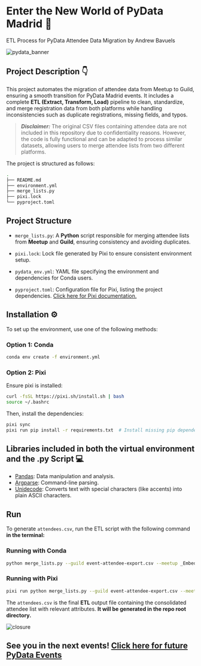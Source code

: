 # Enter the New World of PyData Madrid 🐍

ETL Process for PyData Attendee Data Migration by Andrew Bavuels

![pydata_banner](https://github.com/user-attachments/assets/45adac69-6ef6-48a6-9dd1-43e70da7f483)

## Project Description 👇

This project automates the migration of attendee data from Meetup to Guild, ensuring a smooth transition for PyData Madrid events. It includes a complete **ETL (Extract, Transform, Load)** pipeline to clean, standardize, and merge registration data from both platforms while handling inconsistencies such as duplicate registrations, missing fields, and typos.

> **_Disclaimer:_** The original CSV files containing attendee data are not included in this repository due to confidentiality reasons. However, the code is fully functional and can be adapted to process similar datasets, allowing users to merge attendee lists from two different platforms.

The project is structured as follows:

```sh
.
├── README.md
├── environment.yml
├── merge_lists.py
├── pixi.lock
└── pyproject.toml
```

## Project Structure

- `merge_lists.py`: A **Python** script responsible for merging attendee lists from **Meetup** and **Guild**, ensuring consistency and avoiding duplicates.

- `pixi.lock`: Lock file generated by Pixi to ensure consistent environment setup.

- `pydata_env.yml`: YAML file specifying the environment and dependencies for Conda users.

- `pyproject.toml`: Configuration file for Pixi, listing the project dependencies. [Click here for  Pixi documentation.](https://pixi.sh/latest/advanced/pyproject_toml/)

## Installation ⚙️

To set up the environment, use one of the following methods:

### Option 1: Conda

```sh
conda env create -f environment.yml
```

### Option 2: Pixi

Ensure pixi is installed:

```sh
curl -fsSL https://pixi.sh/install.sh | bash
source ~/.bashrc
```

Then, install the dependencies:

```sh
pixi sync
pixi run pip install -r requirements.txt  # Install missing pip dependencies
```

## Libraries included in both the virtual environment and the .py Script 💻

- [Pandas](https://pandas.pydata.org/docs/reference/frame.html): Data manipulation and analysis.
- [Argparse](https://docs.python.org/3/library/argparse.html): Command-line parsing.
- [Unidecode](https://pypi.org/project/Unidecode/): Converts text with special characters (like accents) into plain ASCII characters.

## Run

To generate `attendees.csv`, run the ETL script with the following command **in the terminal:**

### Running with Conda

```sh
python merge_lists.py --guild event-attendee-export.csv --meetup _Embeddings_para_contratacin_financiera_Redes_neuronales_de_grafos.csv --output attendees.csv
```

### Running with Pixi

```sh
pixi run python merge_lists.py --guild event-attendee-export.csv --meetup _Embeddings_para_contratacin_financiera_Redes_neuronales_de_grafos.csv --output attendees.csv
```

The `attendees.csv` is the final **ETL** output file containing the consolidated attendee list with relevant attributes. **It will be generated in the repo root directory.**

![closure](https://github.com/user-attachments/assets/10302aa5-9a58-41b3-8c93-fcad2a460674)

## See you in the next events! [Click here for future PyData Events](https://guild.host/pydata-madrid/events)
